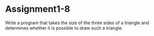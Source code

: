 # Assignment1-8
Write a program that takes the size of the three sides of a triangle and determines whether it is possible to draw such a triangle.
